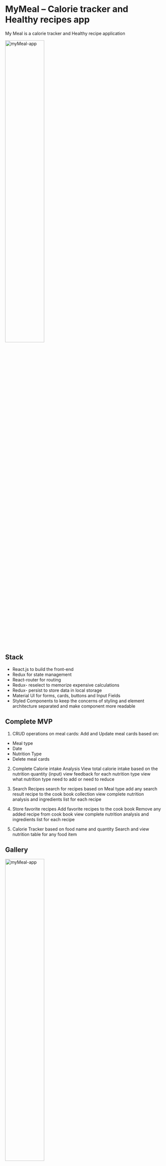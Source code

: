 
# MyMeal – Calorie tracker and Healthy recipes app

My Meal is a calorie tracker and Healthy recipe application

<img src="https://user-images.githubusercontent.com/68109485/143993423-db454c2d-ee9b-4231-9598-c678dcea510b.jpg" alt="myMeal-app" border="0" width="50%">

## Stack

- React.js to build the front-end
- Redux for state management 
- React-router for routing 
- Redux- reselect to memorize expensive calculations 
- Redux- persist to store data in local storage
- Material UI for forms, cards, buttons and Input Fields 
- Styled Components to keep the concerns of styling and element architecture separated and make component more readable



## Complete MVP
1.	CRUD operations on meal cards:
Add and Update meal cards based on:
  - Meal type
  - Date
  - Nutrition Type
  - Delete meal cards
2.	Complete Calorie intake Analysis 
View total calorie intake based on the nutrition quantity (input)
view feedback for each nutrition type
view what nutrition type need to add or need to reduce 

3.	Search Recipes
search for recipes based on Meal type
add any search result recipe to the cook book collection
view complete nutrition analysis and ingredients list for each recipe

4.	Store favorite recipes
Add favorite recipes to the cook book
Remove any added recipe from cook book
view complete nutrition analysis and ingredients list for each recipe

5.	Calorie Tracker based on food name and quantity
Search and view nutrition table for any food item 

## Gallery

<img src="https://user-images.githubusercontent.com/68109485/143994215-a5ba49b0-8603-4879-92b5-6de15073039b.jpg" alt="myMeal-app" border="0" width="50%">
<img src="https://user-images.githubusercontent.com/68109485/143994220-b4c06625-c200-4e95-adc4-c231aa1f314f.jpg" alt="myMeal-app" border="0" width="50%">
<img src="https://user-images.githubusercontent.com/68109485/143994223-5d5995d3-fb67-4740-a891-82b23a9a1130.jpg" alt="myMeal-app" border="0" width="50%">
<img src="https://user-images.githubusercontent.com/68109485/143994225-13e402f7-e568-40f7-81cc-ed1e6eb7f6b1.jpg" alt="myMeal-app" border="0" width="50%">
<img src="https://user-images.githubusercontent.com/68109485/143994227-58b1367f-fe79-4564-90ff-04554472b2bd.jpg" alt="myMeal-app" border="0" width="50%">
<img src="https://user-images.githubusercontent.com/68109485/143994228-020a9406-4ed4-49f0-a7da-11c7ce2f4ad7.jpg" alt="myMeal-app" border="0" width="50%">
<img src="https://user-images.githubusercontent.com/68109485/143994230-5e8ce4d8-aa91-469f-9370-98540e8ff69e.jpg" alt="myMeal-app" border="0" width="50%">
